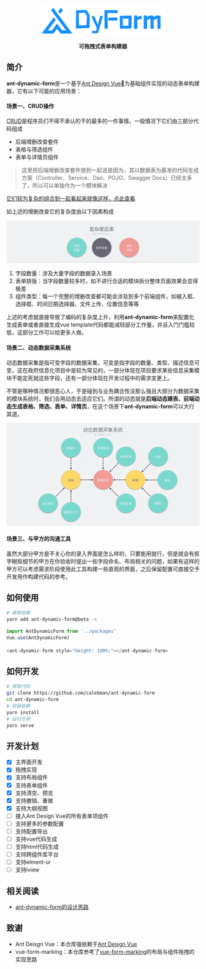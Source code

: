 <p align="center"><img src="docs/images/ant-dynamic-form-logo-color-primary.svg"/></p>
<p align="center"><strong>可拖拽式表单构建器</strong></p>

## 简介

**ant-dynamic-form**是一个基于[Ant Design Vue](https://github.com/vueComponent/ant-design-vue)为基础组件实现的动态表单构建器，它有以下可能的应用场景：

#### 场景一、CRUD操作

[CRUD](https://zh.wikipedia.org/zh/%E5%A2%9E%E5%88%AA%E6%9F%A5%E6%94%B9)是程序员们不得不承认的干的最多的一件事情，一般情况下它们由三部分代码组成

* 后端增删改查套件
* 表格与筛选组件
* 表单与详情页组件

> 这里把后端增删改查套件放到一起说是因为，其以数据表为基准的代码生成方案（Controller、Service、Dao、POJO、Swagger Docs）已经太多了，所以可以单独作为一个模块解决

[它们较为复杂的组合到一起看起来就像这样，点此查看](docs/scenes1-preview.md)

如上述的增删改查它的复杂度由以下因素构成

![](docs/images/form-complexity.png)

1. 字段数量：涉及大量字段的数据录入场景
2. 表单排版：当字段数量较多时，如不进行合适的模块拆分整体页面效果会显得极差
3. 组件类型：每一个完整的增删改查都可能会涉及到多个前端组件，如输入框、选择框、时间日期选择器、文件上传、位置信息等等

上述的考虑就直接导致了编码的复杂度上升，利用**ant-dynamic-form**来配置化生成表单或者直接生成vue template代码都能减轻部分工作量，并且入门门槛较低，这部分工作可以给更多人做。

#### 场景二、动态数据采集系统

动态数据采集是指可变字段的数据采集，可变是指字段的数量、类型、描述信息可变，这在政府信息化项目中是较为常见的，一部分体现在项目要求某些信息采集模块不能定死就这些字段，还有一部分体现在开发过程中的需求变更上。

不管是哪种情况都很恶心人，于是碰到与业务耦合性没那么强且大部分为数据采集的模块系统时，我们会用动态去适应它们。所谓的动态就是**后端动态建表、前端动态生成表格、筛选、表单、详情页**，在这个场景下**ant-dynamic-form**可以大行其道。

![](docs/images/dynamic-data-system.png)

#### 场景三、与甲方的沟通工具

虽然大部分甲方是不关心你的录入界面是怎么样的，只要能用就行，但是就会有抠字眼抠细节的甲方在你验收时提出一些字段命名、布局相关的问题，如果有这样的甲方可以考虑需求阶段使用此工具构建一些直观的界面，之后保留配置可直接交予开发用作构建代码的参考。

## 如何使用

```bash
# 获取依赖
yarn add ant-dynamic-form@beta -s
```

```javascript
import AntDynamicForm from '../packages'
Vue.use(AntDynamicForm)

<ant-dynamic-form style="height: 100%;"></ant-dynamic-form>
```

## 如何开发

```bash
# 获取代码
git clone https://github.com/calebman/ant-dynamic-form
cd ant-dynamic-form
# 安装依赖
yarn install
# 运行示例
yarn serve
```

## 开发计划

- [x] 主界面开发
- [x] 拖拽实现
- [x] 支持布局组件
- [x] 支持表单组件
- [x] 支持清空、预览
- [x] 支持撤销、重做
- [x] 支持大纲视图
- [ ] 接入Ant Design Vue的所有表单项组件
- [ ] 支持更多的参数配置
- [ ] 支持配置导出
- [ ] 支持vue代码生成
- [ ] 支持html代码生成
- [ ] 支持跨组件库平台
- [ ] 支持elment-ui
- [ ] 支持iview

## 相关阅读

* [ant-dynamic-form的设计思路](docs/design.md)

## 致谢

* Ant Deisgn Vue：本仓库强依赖于[Ant Deisgn Vue](https://github.com/vueComponent/ant-design-vue)
* vue-form-marking：本仓库参考了[vue-form-marking](https://github.com/GavinZhuLei/vue-form-making)的布局与组件拖拽的实现思路